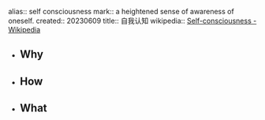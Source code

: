 alias:: self consciousness
mark:: a heightened sense of awareness of oneself.
created:: 20230609
title:: 自我认知
wikipedia:: [Self-consciousness - Wikipedia](https://en.wikipedia.org/wiki/Self-consciousness)

- ## Why
- ## How
- ## What